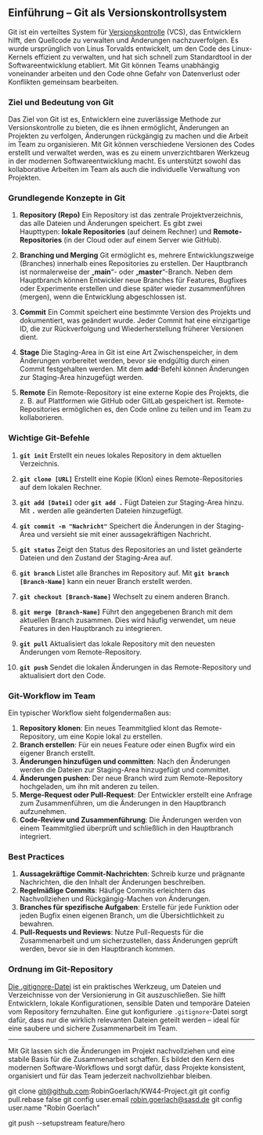 ## Einführung – Git als Versionskontrollsystem

Git ist ein verteiltes System für  [Versionskontrolle](Versionskontrolle.md) (VCS), das Entwicklern hilft, den Quellcode zu verwalten und Änderungen nachzuverfolgen. Es wurde ursprünglich von Linus Torvalds entwickelt, um den Code des Linux-Kernels effizient zu verwalten, und hat sich schnell zum Standardtool in der Softwareentwicklung etabliert. Mit Git können Teams unabhängig voneinander arbeiten und den Code ohne Gefahr von Datenverlust oder Konflikten gemeinsam bearbeiten.

### Ziel und Bedeutung von Git

Das Ziel von Git ist es, Entwicklern eine zuverlässige Methode zur Versionskontrolle zu bieten, die es ihnen ermöglicht, Änderungen an Projekten zu verfolgen, Änderungen rückgängig zu machen und die Arbeit im Team zu organisieren. Mit Git können verschiedene Versionen des Codes erstellt und verwaltet werden, was es zu einem unverzichtbaren Werkzeug in der modernen Softwareentwicklung macht. Es unterstützt sowohl das kollaborative Arbeiten im Team als auch die individuelle Verwaltung von Projekten.

### Grundlegende Konzepte in Git

1. **Repository (Repo)** 
    Ein Repository ist das zentrale Projektverzeichnis, das alle Dateien und Änderungen speichert. Es gibt zwei Haupttypen: **lokale Repositories** (auf deinem Rechner) und **Remote-Repositories** (in der Cloud oder auf einem Server wie GitHub).
    
2. **Branching und Merging** 
    Git ermöglicht es, mehrere Entwicklungszweige (Branches) innerhalb eines Repositories zu erstellen. Der Hauptbranch ist normalerweise der „**main**“- oder „**master**“-Branch. Neben dem Hauptbranch können Entwickler neue Branches für Features, Bugfixes oder Experimente erstellen und diese später wieder zusammenführen (mergen), wenn die Entwicklung abgeschlossen ist.
    
3. **Commit** 
    Ein Commit speichert eine bestimmte Version des Projekts und dokumentiert, was geändert wurde. Jeder Commit hat eine einzigartige ID, die zur Rückverfolgung und Wiederherstellung früherer Versionen dient.
    
4. **Stage** 
    Die Staging-Area in Git ist eine Art Zwischenspeicher, in dem Änderungen vorbereitet werden, bevor sie endgültig durch einen Commit festgehalten werden. Mit dem **add**-Befehl können Änderungen zur Staging-Area hinzugefügt werden.
    
5. **Remote** 
    Ein Remote-Repository ist eine externe Kopie des Projekts, die z. B. auf Plattformen wie GitHub oder GitLab gespeichert ist. Remote-Repositories ermöglichen es, den Code online zu teilen und im Team zu kollaborieren.
    

### Wichtige Git-Befehle

1. **`git init`** 
    Erstellt ein neues lokales Repository in dem aktuellen Verzeichnis.
    
2. **`git clone [URL]`** 
    Erstellt eine Kopie (Klon) eines Remote-Repositories auf dem lokalen Rechner.
    
3. **`git add [Datei]`** oder **`git add .`** 
    Fügt Dateien zur Staging-Area hinzu. Mit **`.`** werden alle geänderten Dateien hinzugefügt.
    
4. **`git commit -m "Nachricht"`** 
    Speichert die Änderungen in der Staging-Area und versieht sie mit einer aussagekräftigen Nachricht.
    
5. **`git status`** 
    Zeigt den Status des Repositories an und listet geänderte Dateien und den Zustand der Staging-Area auf.
    
6. **`git branch`** 
    Listet alle Branches im Repository auf. Mit **`git branch [Branch-Name]`** kann ein neuer Branch erstellt werden.
    
7. **`git checkout [Branch-Name]`** 
    Wechselt zu einem anderen Branch.
    
8. **`git merge [Branch-Name]`** 
    Führt den angegebenen Branch mit dem aktuellen Branch zusammen. Dies wird häufig verwendet, um neue Features in den Hauptbranch zu integrieren.
    
9. **`git pull`** 
    Aktualisiert das lokale Repository mit den neuesten Änderungen vom Remote-Repository.
    
10. **`git push`** 
    Sendet die lokalen Änderungen in das Remote-Repository und aktualisiert dort den Code.
    
### Git-Workflow im Team

Ein typischer Workflow sieht folgendermaßen aus:

1. **Repository klonen**: Ein neues Teammitglied klont das Remote-Repository, um eine Kopie lokal zu erstellen.
2. **Branch erstellen**: Für ein neues Feature oder einen Bugfix wird ein eigener Branch erstellt.
3. **Änderungen hinzufügen und committen**: Nach den Änderungen werden die Dateien zur Staging-Area hinzugefügt und committet.
4. **Änderungen pushen**: Der neue Branch wird zum Remote-Repository hochgeladen, um ihn mit anderen zu teilen.
5. **Merge-Request oder Pull-Request**: Der Entwickler erstellt eine Anfrage zum Zusammenführen, um die Änderungen in den Hauptbranch aufzunehmen.
6. **Code-Review und Zusammenführung**: Die Änderungen werden von einem Teammitglied überprüft und schließlich in den Hauptbranch integriert.

### Best Practices

1. **Aussagekräftige Commit-Nachrichten**: Schreib kurze und prägnante Nachrichten, die den Inhalt der Änderungen beschreiben.
2. **Regelmäßige Commits**: Häufige Commits erleichtern das Nachvollziehen und Rückgängig-Machen von Änderungen.
3. **Branches für spezifische Aufgaben**: Erstelle für jede Funktion oder jeden Bugfix einen eigenen Branch, um die Übersichtlichkeit zu bewahren.
4. **Pull-Requests und Reviews**: Nutze Pull-Requests für die Zusammenarbeit und um sicherzustellen, dass Änderungen geprüft werden, bevor sie in den Hauptbranch kommen.

### Ordnung im Git-Repository

[Die .gitignore-Datei](Die%20.gitignore-Datei.md) ist ein praktisches Werkzeug, um Dateien und Verzeichnisse von der Versionierung in Git auszuschließen. Sie hilft Entwicklern, lokale Konfigurationen, sensible Daten und temporäre Dateien vom Repository fernzuhalten. Eine gut konfiguriere `.gitignore`-Datei sorgt dafür, dass nur die wirklich relevanten Dateien geteilt werden – ideal für eine saubere und sichere Zusammenarbeit im Team.

---

Mit Git lassen sich die Änderungen im Projekt nachvollziehen und eine stabile Basis für die Zusammenarbeit schaffen. Es bildet den Kern des modernen Software-Workflows und sorgt dafür, dass Projekte konsistent, organisiert und für das Team jederzeit nachvollziehbar bleiben.

git clone git@github.com:RobinGoerlach/KW44-Project.git
git config pull.rebase false
git config user.email robin.goerlach@sasd.de
git config user.name "Robin Goerlach"


git push --setupstream feature/hero
